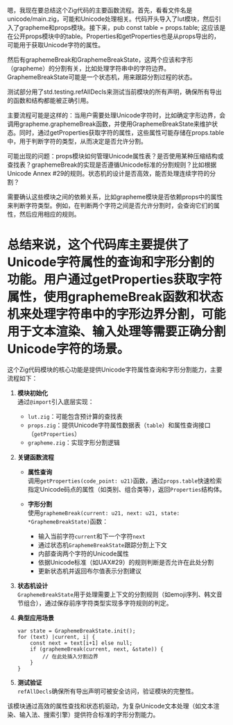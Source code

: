 嗯，我现在要总结这个Zig代码的主要函数流程。首先，看看文件名是unicode/main.zig，可能和Unicode处理相关。代码开头导入了lut模块，然后引入了grapheme和props模块。接下来，pub const table = props.table; 这应该是在公开props模块中的table。Properties和getProperties也是从props导出的，可能用于获取Unicode字符的属性。

然后有graphemeBreak和GraphemeBreakState，这两个应该和字形（grapheme）的分割有关，比如处理字符串中的字符边界。GraphemeBreakState可能是一个状态机，用来跟踪分割过程的状态。

测试部分用了std.testing.refAllDecls来测试当前模块的所有声明，确保所有导出的函数和结构都能被正确引用。

主要流程可能是这样的：当用户需要处理Unicode字符时，比如确定字形边界，会调用grapheme.graphemeBreak函数，并使用GraphemeBreakState来维护状态。同时，通过getProperties获取字符的属性，这些属性可能存储在props.table中，用于判断字符的类型，从而决定是否允许分割。

可能出现的问题：props模块如何管理Unicode属性表？是否使用某种压缩结构或查找表？graphemeBreak的实现是否遵循Unicode标准的分割规则？比如根据Unicode Annex #29的规则。状态机的设计是否高效，能否处理连续字符的分割？

需要确认这些模块之间的依赖关系，比如grapheme模块是否依赖props中的属性来判断字符类型。例如，在判断两个字符之间是否允许分割时，会查询它们的属性，然后应用相应的规则。

总结来说，这个代码库主要提供了Unicode字符属性的查询和字形分割的功能。用户通过getProperties获取字符属性，使用graphemeBreak函数和状态机来处理字符串中的字形边界分割，可能用于文本渲染、输入处理等需要正确分割Unicode字符的场景。
================================================
这个Zig代码模块的核心功能是提供Unicode字符属性查询和字形分割能力，主要流程如下：

1. **模块初始化**  
   通过`@import`引入底层实现：
   - `lut.zig`：可能包含预计算的查找表
   - `props.zig`：提供Unicode字符属性数据表（`table`）和属性查询接口（`getProperties`）
   - `grapheme.zig`：实现字形分割逻辑

2. **关键函数流程**  
   - **属性查询**  
     调用`getProperties(code_point: u21)`函数，通过`props.table`快速检索指定Unicode码点的属性（如类别、组合类等），返回`Properties`结构体。

   - **字形分割**  
     使用`graphemeBreak(current: u21, next: u21, state: *GraphemeBreakState)`函数：
     - 输入当前字符`current`和下一个字符`next`
     - 通过状态机`GraphemeBreakState`跟踪分割上下文
     - 内部查询两个字符的Unicode属性
     - 依据Unicode标准（如UAX#29）的规则判断是否允许在此处分割
     - 更新状态机并返回布尔值表示分割建议

3. **状态机设计**  
   `GraphemeBreakState`用于处理需要上下文的分割规则（如emoji序列、韩文音节组合），通过保存前序字符类型实现多字符规则的判定。

4. **典型应用场景**  
   ```zig
   var state = GraphemeBreakState.init();
   for (text) |current, i| {
       const next = text[i+1] else null;
       if (graphemeBreak(current, next, &state)) {
           // 在此处插入分割边界
       }
   }
   ```

5. **测试验证**  
   `refAllDecls`确保所有导出声明可被安全访问，验证模块的完整性。

该模块通过高效的属性查找和状态机驱动，为复杂Unicode文本处理（如文本渲染、输入法、搜索引擎）提供符合标准的字形分割能力。